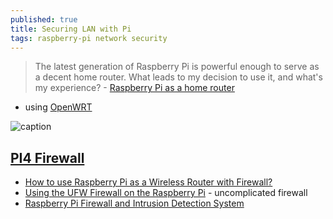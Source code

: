 ```yaml
---
published: true
title: Securing LAN with Pi
tags: raspberry-pi network security
---
```

> The latest generation of Raspberry Pi is powerful enough to serve as a decent home router. What leads to my decision to use it, and what's my experience? - [Raspberry Pi as a home router](https://www.zahradnik.io/raspberry-pi-as-a-home-router)

- using [OpenWRT](https://openwrt.org/toh/raspberry_pi_foundation/raspberry_pi)

![caption](https://www.zahradnik.io/static/49a5b7f7d5b78bfbfd1c6b4e2224c900/4a492/rpi_final_router_build.webp)

## [PI4 Firewall](https://www.instructables.com/Raspberry-Pi4-Firewall/)
- [How to use Raspberry Pi as a Wireless Router with Firewall?](https://raspberrytips.com/raspberry-pi-firewall/)
- [Using the UFW Firewall on the Raspberry Pi](https://pimylifeup.com/raspberry-pi-ufw/) -  uncomplicated firewall
- [Raspberry Pi Firewall and Intrusion Detection System](https://www.instructables.com/Raspberry-Pi-Firewall-and-Intrusion-Detection-Syst/)
